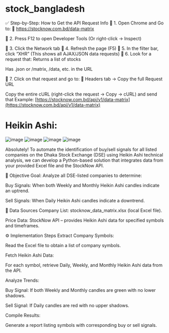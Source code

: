 # stock_bangladesh
✅ Step-by-Step: How to Get the API Request Info
🔧 1. Open Chrome and Go to:
📍 https://stocknow.com.bd/data-matrix

🔧 2. Press F12 to open Developer Tools
(Or right-click → Inspect)

🔧 3. Click the Network tab
🔧 4. Refresh the page (F5)
🔧 5. In the filter bar, click “XHR”
(This shows all AJAX/JSON data requests)
🔧 6. Look for a request that:
Returns a list of stocks

Has .json or /matrix, /data, etc. in the URL

🔧 7. Click on that request and go to:
📄 Headers tab → Copy the full Request URL

Copy the entire cURL (right-click the request → Copy → cURL) and send that
Example: [https://stocknow.com.bd/api/v1/data-matrix](https://stocknow.com.bd/api/v1/data-matrix)


# Heikin Ashi:
![image](https://github.com/user-attachments/assets/7abd4544-35b2-4237-bc06-3800deb0431b)
![image](https://github.com/user-attachments/assets/dc9e71bb-e52d-40cb-a435-7bb3f2f7d3c8)
![image](https://github.com/user-attachments/assets/80086f23-7f04-4a5d-9949-84c322f356ec)
![image](https://github.com/user-attachments/assets/f1075ced-f7d1-463a-a1db-8c3fb88d7cd9)

Absolutely! To automate the identification of buy/sell signals for all listed companies on the Dhaka Stock Exchange (DSE) using Heikin Ashi technical analysis, we can develop a Python-based solution that integrates data from your provided Excel file and the StockNow API.

🧠 Objective
Goal: Analyze all DSE-listed companies to determine:

Buy Signals: When both Weekly and Monthly Heikin Ashi candles indicate an uptrend.

Sell Signals: When Daily Heikin Ashi candles indicate a downtrend.

🔗 Data Sources
Company List: stocknow_data_matrix.xlsx (local Excel file).

Price Data: StockNow API – provides Heikin Ashi data for specified symbols and timeframes.

⚙️ Implementation Steps
Extract Company Symbols:

Read the Excel file to obtain a list of company symbols.

Fetch Heikin Ashi Data:

For each symbol, retrieve Daily, Weekly, and Monthly Heikin Ashi data from the API.

Analyze Trends:

Buy Signal: If both Weekly and Monthly candles are green with no lower shadows.

Sell Signal: If Daily candles are red with no upper shadows.

Compile Results:

Generate a report listing symbols with corresponding buy or sell signals.




